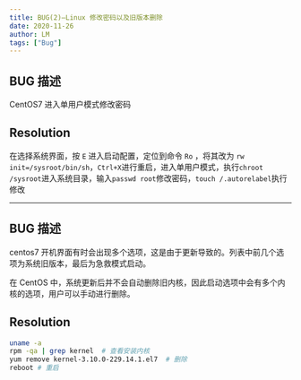 ```yaml
---
title: BUG(2)—Linux 修改密码以及旧版本删除
date: 2020-11-26
author: LM
tags: ["Bug"]
---
```


## BUG 描述

CentOS7 进入单用户模式修改密码

## Resolution

在选择系统界面，按 `E` 进入启动配置，定位到命令 `Ro` ，将其改为 `rw init=/sysroot/bin/sh`，`Ctrl+X`进行重启，进入单用户模式，执行`chroot /sysroot`进入系统目录，输入`passwd root`修改密码，`touch /.autorelabel`执行修改

------

## BUG 描述

centos7 开机界面有时会出现多个选项，这是由于更新导致的。列表中前几个选项为系统旧版本，最后为急救模式启动。

在 CentOS 中，系统更新后并不会自动删除旧内核，因此启动选项中会有多个内核的选项，用户可以手动进行删除。

## Resolution

```bash
uname -a
rpm -qa | grep kernel  # 查看安装内核
yum remove kernel-3.10.0-229.14.1.el7  # 删除
reboot # 重启
```

